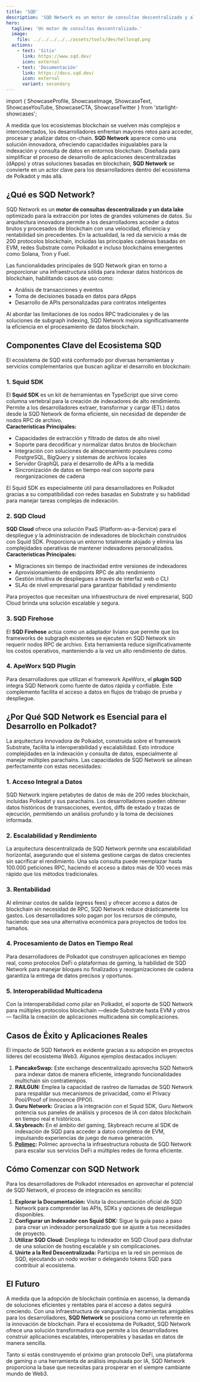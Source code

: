 ```yaml
---
title: 'SQD'
description: 'SQD Network es un motor de consultas descentralizado y altamente optimizado para la extracción por lotes de grandes volúmenes de datos.'
hero:
  tagline: 'Un motor de consultas descentralizado.'
  image: 
    file: ../../../../../assets/tools/dev/hellosqd.png
  actions:
    - text: 'Sitio'
      link: https://www.sqd.dev/
      icon: external
    - text: 'Documentación'
      link: https://docs.sqd.dev/
      icon: external
      variant: secondary
---
```


import { ShowcaseProfile, ShowcaseImage, ShowcaseText, ShowcaseYouTube, ShowcaseCTA, ShowcaseTwitter } from 'starlight-showcases';

A medida que los ecosistemas blockchain se vuelven más complejos e interconectados, los desarrolladores enfrentan mayores retos para acceder, procesar y analizar datos on-chain. **SQD Network** aparece como una solución innovadora, ofreciendo capacidades inigualables para la indexación y consulta de datos en entornos blockchain. Diseñada para simplificar el proceso de desarrollo de aplicaciones descentralizadas (dApps) y otras soluciones basadas en blockchain, **SQD Network** se convierte en un actor clave para los desarrolladores dentro del ecosistema de Polkadot y más allá.

## ¿Qué es SQD Network?
SQD Network es un **motor de consultas descentralizado y un data lake** optimizado para la extracción por lotes de grandes volúmenes de datos. Su arquitectura innovadora permite a los desarrolladores acceder a datos brutos y procesados de blockchain con una velocidad, eficiencia y rentabilidad sin precedentes. En la actualidad, la red da servicio a más de 200 protocolos blockchain, incluidas las principales cadenas basadas en EVM, redes Substrate como Polkadot e incluso blockchains emergentes como Solana, Tron y Fuel.

Las funcionalidades principales de SQD Network giran en torno a proporcionar una infraestructura sólida para indexar datos históricos de blockchain, habilitando casos de uso como:
- Análisis de transacciones y eventos  
- Toma de decisiones basada en datos para dApps  
- Desarrollo de APIs personalizadas para contratos inteligentes  

Al abordar las limitaciones de los nodos RPC tradicionales y de las soluciones de subgraph indexing, SQD Network mejora significativamente la eficiencia en el procesamiento de datos blockchain.

## Componentes Clave del Ecosistema SQD
El ecosistema de SQD está conformado por diversas herramientas y servicios complementarios que buscan agilizar el desarrollo en blockchain:

### 1. Squid SDK
El **Squid SDK** es un kit de herramientas en TypeScript que sirve como columna vertebral para la creación de indexadores de alto rendimiento. Permite a los desarrolladores extraer, transformar y cargar (ETL) datos desde la SQD Network de forma eficiente, sin necesidad de depender de nodos RPC de archivo.  
**Características Principales:**
- Capacidades de extracción y filtrado de datos de alto nivel  
- Soporte para decodificar y normalizar datos brutos de blockchain  
- Integración con soluciones de almacenamiento populares como PostgreSQL, BigQuery y sistemas de archivos locales  
- Servidor GraphQL para el desarrollo de APIs a la medida  
- Sincronización de datos en tiempo real con soporte para reorganizaciones de cadena  

El Squid SDK es especialmente útil para desarrolladores en Polkadot gracias a su compatibilidad con redes basadas en Substrate y su habilidad para manejar tareas complejas de indexación.

### 2. SQD Cloud
**SQD Cloud** ofrece una solución PaaS (Platform-as-a-Service) para el despliegue y la administración de indexadores de blockchain construidos con Squid SDK. Proporciona un entorno totalmente alojado y elimina las complejidades operativas de mantener indexadores personalizados.  
**Características Principales:**
- Migraciones sin tiempo de inactividad entre versiones de indexadores  
- Aprovisionamiento de endpoints RPC de alto rendimiento  
- Gestión intuitiva de despliegues a través de interfaz web o CLI  
- SLAs de nivel empresarial para garantizar fiabilidad y rendimiento  

Para proyectos que necesitan una infraestructura de nivel empresarial, SQD Cloud brinda una solución escalable y segura.

### 3. SQD Firehose
El **SQD Firehose** actúa como un adaptador liviano que permite que los frameworks de subgraph existentes se ejecuten en SQD Network sin requerir nodos RPC de archivo. Esta herramienta reduce significativamente los costos operativos, manteniendo a la vez un alto rendimiento de datos.

### 4. ApeWorx SQD Plugin
Para desarrolladores que utilizan el framework ApeWorx, el **plugin SQD** integra SQD Network como fuente de datos rápida y confiable. Este complemento facilita el acceso a datos en flujos de trabajo de prueba y despliegue.

## ¿Por Qué SQD Network es Esencial para el Desarrollo en Polkadot?
La arquitectura innovadora de Polkadot, construida sobre el framework Substrate, facilita la interoperabilidad y escalabilidad. Esto introduce complejidades en la indexación y consulta de datos, especialmente al manejar múltiples parachains. Las capacidades de SQD Network se alinean perfectamente con estas necesidades:

### 1. Acceso Integral a Datos
SQD Network ingiere petabytes de datos de más de 200 redes blockchain, incluidas Polkadot y sus parachains. Los desarrolladores pueden obtener datos históricos de transacciones, eventos, diffs de estado y trazas de ejecución, permitiendo un análisis profundo y la toma de decisiones informada.

### 2. Escalabilidad y Rendimiento
La arquitectura descentralizada de SQD Network permite una escalabilidad horizontal, asegurando que el sistema gestione cargas de datos crecientes sin sacrificar el rendimiento. Una sola consulta puede reemplazar hasta 100.000 peticiones RPC, haciendo el acceso a datos más de 100 veces más rápido que los métodos tradicionales.

### 3. Rentabilidad
Al eliminar costos de salida (egress fees) y ofrecer acceso a datos de blockchain sin necesidad de RPC, SQD Network reduce drásticamente los gastos. Los desarrolladores solo pagan por los recursos de cómputo, haciendo que sea una alternativa económica para proyectos de todos los tamaños.

### 4. Procesamiento de Datos en Tiempo Real
Para desarrolladores de Polkadot que construyen aplicaciones en tiempo real, como protocolos DeFi o plataformas de gaming, la habilidad de SQD Network para manejar bloques no finalizados y reorganizaciones de cadena garantiza la entrega de datos precisos y oportunos.

### 5. Interoperabilidad Multicadena
Con la interoperabilidad como pilar en Polkadot, el soporte de SQD Network para múltiples protocolos blockchain —desde Substrate hasta EVM y otros— facilita la creación de aplicaciones multicadena sin complicaciones.

## Casos de Éxito y Aplicaciones Reales
El impacto de SQD Network es evidente gracias a su adopción en proyectos líderes del ecosistema Web3. Algunos ejemplos destacados incluyen:

1. **PancakeSwap:** Este exchange descentralizado aprovecha SQD Network para indexar datos de manera eficiente, integrando funcionalidades multichain sin contratiempos.  
2. **RAILGUN:** Emplea la capacidad de rastreo de llamadas de SQD Network para respaldar sus mecanismos de privacidad, como el Privacy Pool/Proof of Innocence (PPOI).  
3. **Guru Network:** Gracias a la integración con el Squid SDK, Guru Network potencia sus paneles de análisis y procesos de IA con datos blockchain en tiempo real e históricos.  
4. **Skybreach:** En el ámbito del gaming, Skybreach recurre al SDK de indexación de SQD para acceder a datos completos de EVM, impulsando experiencias de juego de nueva generación.  
5. **[Polimec](/dapps/defi/polimec):** Polimec aprovecha la infraestructura robusta de SQD Network para escalar sus servicios DeFi a múltiples redes de forma eficiente.

## Cómo Comenzar con SQD Network
Para los desarrolladores de Polkadot interesados en aprovechar el potencial de SQD Network, el proceso de integración es sencillo:

1. **Explorar la Documentación:** Visita la documentación oficial de SQD Network para comprender las APIs, SDKs y opciones de despliegue disponibles.  
2. **Configurar un Indexador con Squid SDK:** Sigue la guía paso a paso para crear un indexador personalizado que se ajuste a tus necesidades de proyecto.  
3. **Utilizar SQD Cloud:** Despliega tu indexador en SQD Cloud para disfrutar de una solución de hosting escalable y sin complicaciones.  
4. **Unirte a la Red Descentralizada:** Participa en la red sin permisos de SQD, ejecutando un nodo worker o delegando tokens SQD para contribuir al ecosistema.

## El Futuro
A medida que la adopción de blockchain continúa en ascenso, la demanda de soluciones eficientes y rentables para el acceso a datos seguirá creciendo. Con una infraestructura de vanguardia y herramientas amigables para los desarrolladores, **SQD Network** se posiciona como un referente en la innovación de blockchain. Para el ecosistema de Polkadot, SQD Network ofrece una solución transformadora que permite a los desarrolladores construir aplicaciones escalables, interoperables y basadas en datos de manera sencilla.

Tanto si estás construyendo el próximo gran protocolo DeFi, una plataforma de gaming o una herramienta de análisis impulsada por IA, SQD Network proporciona la base que necesitas para prosperar en el siempre cambiante mundo de Web3.

